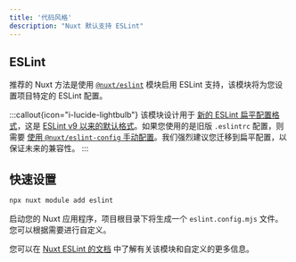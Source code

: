 ```yaml
---
title: '代码风格'
description: "Nuxt 默认支持 ESLint"
---
```


## ESLint

推荐的 Nuxt 方法是使用 [`@nuxt/eslint`](https://eslint.nuxt.com/packages/module) 模块启用 ESLint 支持，该模块将为您设置项目特定的 ESLint 配置。

:::callout{icon="i-lucide-lightbulb"}
该模块设计用于 [新的 ESLint 扁平配置格式](https://eslint.org/docs/latest/use/configure/configuration-files-new)，这是 [ESLint v9 以来的默认格式](https://eslint.org/blog/2024/04/eslint-v9.0.0-released/)。如果您使用的是旧版 `.eslintrc` 配置，则需要 [使用 `@nuxt/eslint-config` 手动配置](https://eslint.nuxt.com/packages/config#legacy-config-format)。我们强烈建议您迁移到扁平配置，以保证未来的兼容性。
:::

## 快速设置

```bash
npx nuxt module add eslint
```

启动您的 Nuxt 应用程序，项目根目录下将生成一个 `eslint.config.mjs` 文件。您可以根据需要进行自定义。

您可以在 [Nuxt ESLint 的文档](https://eslint.nuxt.com/packages/module) 中了解有关该模块和自定义的更多信息。